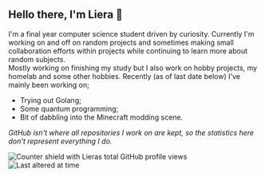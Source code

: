 ## Hello there, I'm Liera 🐉

I'm a final year computer science student driven by curiosity. Currently I'm working on and off on random projects and sometimes making small collaboration efforts within projects while continuing to learn more about random subjects.  
Mostly working on finishing my study but I also work on hobby projects, my homelab and some other hobbies. Recently (as of last date below) I've mainly been working on;
- Trying out Golang;
- Some quantum programming;
- Bit of dabbling into the Minecraft modding scene.

*GitHub isn't where all repositories I work on are kept, so the statistics here don't represent everything I do.*

<!-- 36 my visits -->
![Counter shield with Lieras total GitHub profile views](https://komarev.com/ghpvc/?username=electrenator)
![Last altered at time](https://img.shields.io/badge/dynamic/json?url=https%3A%2F%2Fapi.github.com%2Frepos%2Felectrenator%2Felectrenator%2Fcommits%2Fmain&query=%24.commit.committer.date&color=%237e0cf5&label=Last%20altered%20at)


